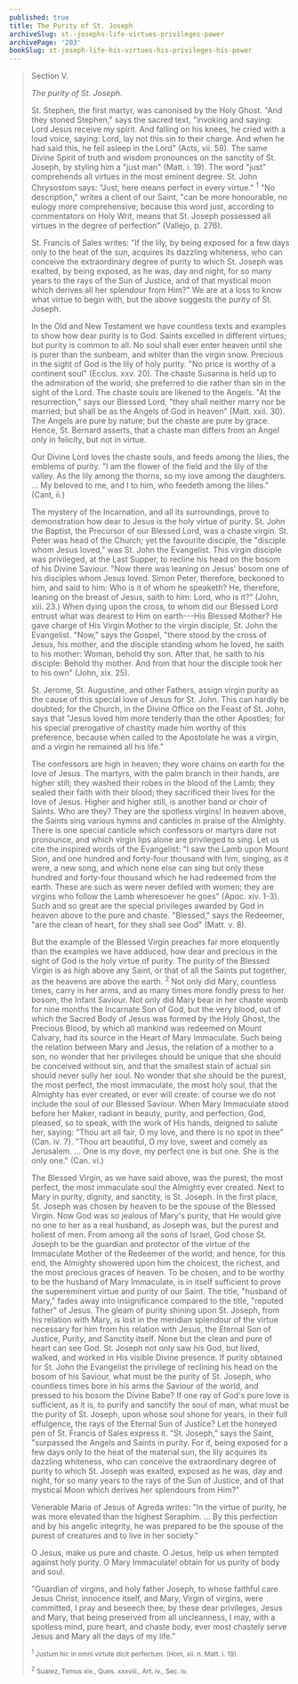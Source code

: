 ```yaml
---
published: true
title: The Purity of St. Joseph
archiveSlug: st.-josephs-life-virtues-privileges-power
archivePage: '203'
bookSlug: st-joseph-life-his-virtues-his-privileges-his-power
---
```


> Section V.
>
> *The purity of St. Joseph.*
>
> St. Stephen, the first martyr, was canonised by the Holy Ghost. "And they stoned Stephen," says the sacred text, "invoking and saying: Lord Jesus receive my spirit. And falling on his knees, he cried with a loud voice, saying: Lord, lay not this sin to their charge. And when he had said this, he fell asleep in the Lord" (Acts, vii. 58). The same Divine Spirit of truth and wisdom pronounces on the sanctity of St. Joseph, by styling him a "just man" (Matt. i. 19). The word "just" comprehends all virtues in the most eminent degree. St. John Chrysostom says: "Just, here means perfect in every virtue." <sup>1</sup> "No description," writes a client of our Saint, "can be more honourable, no eulogy more comprehensive; because this word just, according to commentators on Holy Writ, means that St. Joseph possessed all virtues in the degree of perfection" (Vallejo, p. 276).
>
> St. Francis of Sales writes: "If the lily, by being exposed for a few days only to the heat of the sun, acquires its dazzling whiteness, who can conceive the extraordinary degree of purity to which St. Joseph was exalted, by being exposed, as he was, day and night, for so many years to the rays of the Sun of Justice, and of that mystical moon which derives all her splendour from Him?" We are at a loss to know what virtue to begin with, but the above suggests the purity of St. Joseph.
>
> In the Old and New Testament we have countless texts and examples to show how dear purity is to God. Saints excelled in different virtues; but purity is common to all. No soul shall ever enter heaven until she is purer than the sunbeam, and whiter than the virgin snow. Precious in the sight of God is the lily of holy purity. "No price is worthy of a continent soul" (Ecclus. xxv. 20). The chaste Susanna is held up to the admiration of the world; she preferred to die rather than sin in the sight of the Lord. The chaste souls are likened to the Angels. "At the resurrection," says our Blessed Lord, "they shall neither marry nor be married; but shall be as the Angels of God in heaven" (Matt. xxii. 30). The Angels are pure by nature; but the chaste are pure by grace. Hence, St. Bernard asserts, that a chaste man differs from an Angel only in felicity, but not in virtue.
>
> Our Divine Lord loves the chaste souls, and feeds among the lilies, the emblems of purity. "I am the flower of the field and the lily of the valley. As the lily among the thorns, so my love among the daughters. … My beloved to me, and I to him, who feedeth among the lilies." (Cant, ii.)
>
> The mystery of the Incarnation, and all its surroundings, prove to demonstration how dear to Jesus is the holy virtue of purity. St. John the Baptist, the Precursor of our Blessed Lord, was a chaste virgin. St. Peter was head of the Church; yet the favourite disciple, the "disciple whom Jesus loved," was St. John the Evangelist. This virgin disciple was privileged, at the Last Supper, to recline his head on the bosom of his Divine Saviour. "Now there was leaning on Jesus' bosom one of his disciples whom Jesus loved. Simon Peter, therefore, beckoned to him, and said to him: Who is it of whom he speaketh? He, therefore, leaning on the breast of Jesus, saith to him: Lord, who is it?" (John, xiii. 23.) When dying upon the cross, to whom did our Blessed Lord entrust what was dearest to Him on earth---His Blessed Mother? He gave charge of His Virgin Mother to the virgin disciple, St. John the Evangelist. "Now," says the Gospel, "there stood by the cross of Jesus, his mother, and the disciple standing whom he loved, he saith to his mother: Woman, behold thy son. After that, he saith to his disciple: Behold thy mother. And from that hour the disciple took her to his own" (John, xix. 25).
>
> St. Jerome, St. Augustine, and other Fathers, assign virgin purity as the cause of this special love of Jesus for St. John. This can hardly be doubted; for the Church, in the Divine Office on the Feast of St. John, says that "Jesus loved him more tenderly than the other Apostles; for his special prerogative of chastity made him worthy of this preference, because when called to the Apostolate he was a virgin, and a virgin he remained all his life."
>
> The confessors are high in heaven; they wore chains on earth for the love of Jesus. The martyrs, with the palm branch in their hands, are higher still; they washed their robes in the blood of the Lamb; they sealed their faith with their blood; they sacrificed their lives for the love of Jesus. Higher and higher still, is another band or choir of Saints. Who are they? They are the spotless virgins! In heaven above, the Saints sing various hymns and canticles in praise of the Almighty. There is one special canticle which confessors or martyrs dare not pronounce, and which virgin lips alone are privileged to sing. Let us cite the inspired words of the Evangelist: "I saw the Lamb upon Mount Sion, and one hundred and forty-four thousand with him, singing, as it were, a new song, and which none else can sing but only these hundred and forty-four thousand which he had redeemed from the earth. These are such as were never defiled with women; they are virgins who follow the Lamb wheresoever he goes" (Apoc. xiv. 1-3). Such and so great are the special privileges awarded by God in heaven above to the pure and chaste. "Blessed," says the Redeemer, "are the clean of heart, for they shall see God" (Matt. v. 8).
>
> But the example of the Blessed Virgin preaches far more eloquently than the examples we have adduced, how dear and precious in the sight of God is the holy virtue of purity. The purity of the Blessed Virgin is as high above any Saint, or that of all the Saints put together, as the heavens are above the earth. <sup>2</sup> Not only did Mary, countless times, carry in her arms, and as many times more fondly press to her bosom, the Infant Saviour. Not only did Mary bear in her chaste womb for nine months the Incarnate Son of God, but the very blood, out of which the Sacred Body of Jesus was formed by the Holy Ghost, the Precious Blood, by which all mankind was redeemed on Mount Calvary, had its source in the Heart of Mary Immaculate. Such being the relation between Mary and Jesus, the relation of a mother to a son, no wonder that her privileges should be unique that she should be conceived without sin, and that the smallest stain of actual sin should never sully her soul. No wonder that she should be the purest, the most perfect, the most immaculate, the most holy soul, that the Almighty has ever created, or ever will create: of course we do not include the soul of our Blessed Saviour. When Mary Immaculate stood before her Maker, radiant in beauty, purity, and perfection, God, pleased, so to speak, with the work of His hands, deigned to salute her, saying: "Thou art all fair, O my love, and there is no spot in thee" (Can. iv. 7). "Thou art beautiful, O my love, sweet and comely as Jerusalem. … One is my dove, my perfect one is but one. She is the only one." (Can. vi.)
>
> The Blessed Virgin, as we have said above, was the purest, the most perfect, the most immaculate soul the Almighty ever created. Next to Mary in purity, dignity, and sanctity, is St. Joseph. In the first place, St. Joseph was chosen by heaven to be the spouse of the Blessed Virgin. Now God was so jealous of Mary's purity, that He would give no one to her as a real husband, as Joseph was, but the purest and holiest of men. From among all the sons of Israel, God chose St. Joseph to be the guardian and protector of the virtue of the Immaculate Mother of the Redeemer of the world; and hence, for this end, the Almighty showered upon him the choicest, the richest, and the most precious graces of heaven. To be chosen, and to be worthy to be the husband of Mary Immaculate, is in itself sufficient to prove the supereminent virtue and purity of our Saint. The title, "husband of Mary," fades away into insignificance compared to the title, "reputed father" of Jesus. The gleam of purity shining upon St. Joseph, from his relation with Mary, is lost in the meridian splendour of the virtue necessary for him from his relation with Jesus, the Eternal Son of Justice, Purity, and Sanctity itself. None but the clean and pure of heart can see God. St. Joseph not only saw his God, but lived, walked, and worked in His visible Divine presence. If purity obtained for St. John the Evangelist the privilege of reclining his head on the bosom of his Saviour, what must be the purity of St. Joseph, who countless times bore in his arms the Saviour of the world, and pressed to his bosom the Divine Babe? If one ray of God's pure love is sufficient, as it is, to purify and sanctify the soul of man, what must be the purity of St. Joseph, upon whose soul shone for years, in their full effulgence, the rays of the Eternal Sun of Justice? Let the honeyed pen of St. Francis of Sales express it. "St. Joseph," says the Saint, "surpassed the Angels and Saints in purity. For if, being exposed for a few days only to the heat of the material sun, the lily acquires its dazzling whiteness, who can conceive the extraordinary degree of purity to which St. Joseph was exalted, exposed as he was, day and night, for so many years to the rays of the Sun of Justice, and of that mystical Moon which derives her splendours from Him?"
>
> Venerable Maria of Jesus of Agreda writes: "In the virtue of purity, he was more elevated than the highest Seraphim. … By this perfection and by his angelic integrity, he was prepared to be the spouse of the purest of creatures and to live in her society."
>
> O Jesus, make us pure and chaste. O Jesus, help us when tempted against holy purity. O Mary Immaculate! obtain for us purity of body and soul.
>
> "Guardian of virgins, and holy father Joseph, to whose faithful care Jesus Christ, innocence itself, and Mary, Virgin of virgins, were committed, I pray and beseech thee, by these dear privileges, Jesus and Mary, that being preserved from all uncleanness, I may, with a spotless mind, pure heart, and chaste body, ever most chastely serve Jesus and Mary all the days of my life."
>
> <small><sup>1</sup> Justum hic in omni virtute dicit perfectum. (Hom, xii. n. Matt. i. 19).</small>
>
> <small><sup>2</sup> Suarez, Tomus xix., Ques. xxxviii., Art. iv., Sec. iv.</small>
